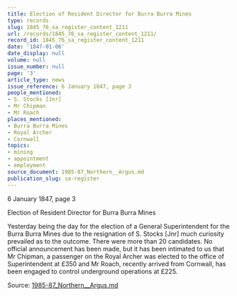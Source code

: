 ```yaml
---
title: Election of Resident Director for Burra Burra Mines
type: records
slug: 1845_76_sa_register_content_1211
url: /records/1845_76_sa_register_content_1211/
record_id: 1845_76_sa_register_content_1211
date: '1847-01-06'
date_display: null
volume: null
issue_number: null
page: '3'
article_type: news
issue_reference: 6 January 1847, page 3
people_mentioned:
- S. Stocks [Jnr]
- Mr Chipman
- Mr Roach
places_mentioned:
- Burra Burra Mines
- Royal Archer
- Cornwall
topics:
- mining
- appointment
- employment
source_document: 1985-87_Northern__Argus.md
publication_slug: sa-register
---
```


6 January 1847, page 3

Election of Resident Director for Burra Burra Mines

Yesterday being the day for the election of a General Superintendent for the Burra Burra Mines due to the resignation of S. Stocks [Jnr] much curiosity prevailed as to the outcome.  There were more than 20 candidates.  No official announcement has been made, but it has been intimated to us that Mr Chipman, a passenger on the Royal Archer was elected to the office of Superintendent at £350 and Mr Roach, recently arrived from Cornwall, has been engaged to control underground operations at £225.


Source: [1985-87_Northern__Argus.md](/downloads/markdown/1985-87_Northern__Argus.md)
